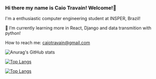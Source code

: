### Hi there my name is Caio Travain! Welcome!👋

I'm a enthusiastic computer engineering student at INSPER, Brazil! 

🌱 I’m currently learning more in React, Django and data transmition with python!



How to reach me:
caiotravain@gmail.com


![Anurag's GitHub stats](https://github-readme-stats.vercel.app/api?username=caiotravain&show_icons=true&theme=radical)

[![Top Langs](https://github-readme-stats.vercel.app/api/top-langs/?username=caiotravain&langs_count=10&hide=jupyter%20notebook,vhdl,shell,stata,verilog,mathematica)](https://github.com/caiotravain/github-readme-stats)

[![Top Langs](https://github-readme-stats.vercel.app/api/top-langs/?username=caiotravain&langs_count=8)](https://github.com/caiotravain/github-readme-stats)
<!--
**caiotravain/caiotravain** is a ✨ _special_ ✨ repository because its `README.md` (this file) appears on your GitHub profile.

Here are some ideas to get you started:

- 🔭 I’m currently working on ...
- 🌱 I’m currently learning ...
- 👯 I’m looking to collaborate on ...
- 🤔 I’m looking for help with ...
- 💬 Ask me about ...
- 📫 How to reach me: ...
- 😄 Pronouns: ...
- ⚡ Fun fact: ...
-->
